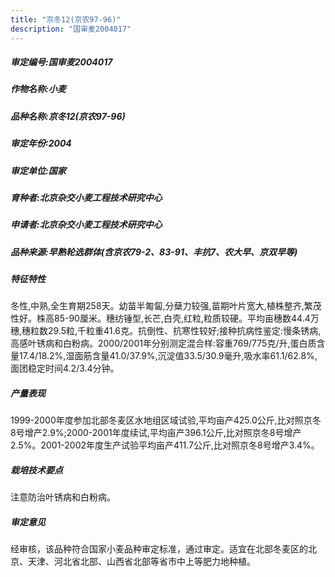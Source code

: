 ```yaml
---
title: "京冬12(京农97-96)"
description: "国审麦2004017"
---
```

##### 审定编号:国审麦2004017

##### 作物名称:小麦

##### 品种名称:京冬12(京农97-96)

##### 审定年份:2004

##### 审定单位:国家

##### 育种者:北京杂交小麦工程技术研究中心

##### 申请者:北京杂交小麦工程技术研究中心

##### 品种来源:早熟轮选群体(含京农79-2、83-91、丰抗7、农大早、京双早等)

##### 特征特性
冬性,中熟,全生育期258天。幼苗半匍匐,分蘖力较强,苗期叶片宽大,植株整齐,繁茂性好。株高85-90厘米。穗纺锤型,长芒,白壳,红粒,粒质较硬。平均亩穗数44.4万穗,穗粒数29.5粒,千粒重41.6克。抗倒性、抗寒性较好;接种抗病性鉴定:慢条锈病,高感叶锈病和白粉病。2000/2001年分别测定混合样:容重769/775克/升,蛋白质含量17.4/18.2%,湿面筋含量41.0/37.9%,沉淀值33.5/30.9毫升,吸水率61.1/62.8%,面团稳定时间4.2/3.4分钟。

##### 产量表现
1999-2000年度参加北部冬麦区水地组区域试验,平均亩产425.0公斤,比对照京冬8号增产2.9%;2000-2001年度续试,平均亩产396.1公斤,比对照京冬8号增产2.5%。2001-2002年度生产试验平均亩产411.7公斤,比对照京冬8号增产3.4%。

##### 栽培技术要点
注意防治叶锈病和白粉病。

##### 审定意见
经审核，该品种符合国家小麦品种审定标准，通过审定。适宜在北部冬麦区的北京、天津、河北省北部、山西省北部等省市中上等肥力地种植。
